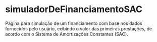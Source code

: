 # simuladorDeFinanciamentoSAC
Página para simulação de um financiamento com base nos dados fornecidos pelo usuário, exibindo o valor das primeiras prestações, de acordo com o Sistema de Amortizações Constantes (SAC).
